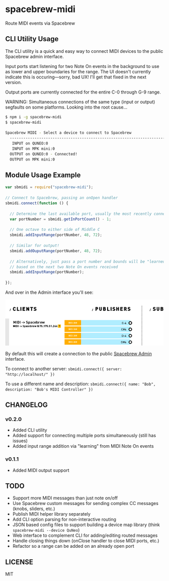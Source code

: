 # spacebrew-midi ##############################################################

Route MIDI events via Spacebrew

## CLI Utility Usage

The CLI utility is a quick and easy way to connect MIDI devices to the public Spacebrew admin interface.

Input ports start listening for two Note On events in the background to use as lower and upper boundaries for the range. The UI doesn't currently indicate this is occuring—sorry, bad UX! I'll get that fixed in the next version.

Output ports are currently connected for the entire C-0 through G-9 range.

WARNING: Simultaneous connections of the same type (input or output) segfaults on some platforms. Looking into the root cause...

```sh
$ npm i -g spacebrew-midi
$ spacebrew-midi

Spacebrew MIDI - Select a device to connect to Spacebrew                    
  ------------------------------------------------------------------------  
   INPUT on QUNEO:0                                                         
   INPUT on MPK mini:0                                                      
  OUTPUT on QUNEO:0 - Connected!                                            
  OUTPUT on MPK mini:0                                                      
```

## Module Usage Example ###################################################################

```js
var sbmidi = require("spacebrew-midi");

// Connect to Spacebrew, passing an onOpen handler
sbmidi.connect(function () {

  // Determine the last available port, usually the most recently connected device
  var portNumber = sbmidi.getInPortCount() - 1;

  // One octave to either side of Middle C
  sbmidi.addInputRange(portNumber, 48, 72);

  // Similar for output!
  sbmidi.addOuputRange(portNumber, 48, 72);

  // Alternatively, just pass a port number and bounds will be "learned"
  // based on the next two Note On events received
  sbmidi.addInputRange(portNumber);

});
```

And over in the Admin interface you'll see:

![Screenshot of Spacebrew Admin running example code](https://github.com/randallagordon/spacebrew-midi/raw/master/img/readme-example.png "Screenshot of Spacebrew Admin running example code")

By default this will create a connection to the public [Spacebrew
Admin](http://spacebrew.github.com/spacebrew/admin/admin.html?server=sandbox.spacebrew.cc)
interface.

To connect to another server: `sbmidi.connect({ server: "http://localhost/" })`

To use a different name and description: `sbmidi.connect({ name: "Bob", description: "Bob's MIDI Controller" })`

## CHANGELOG ######################################################################

### v0.2.0

 * Added CLI utility
 * Added support for connecting multiple ports simultaneously (still has issues)
 * Added input range addition via "learning" from MIDI Note On events

### v0.1.1

 * Added MIDI output support

## TODO ######################################################################

 * Support more MIDI messages than just note on/off
 * Use Spacebrew custom messages for sending complex CC messages (knobs, sliders, etc.)
 * Publish MIDI helper library separately
 * Add CLI option parsing for non-interactive routing
 * JSON based config files to support building a device map library (think `spacebrew-midi --device QuNeo`)
 * Web interface to complement CLI for adding/editing routed messages
 * Handle closing things down (onClose handler to close MIDI ports, etc.)
 * Refactor so a range can be added on an already open port

## LICENSE ####################################################################

MIT
